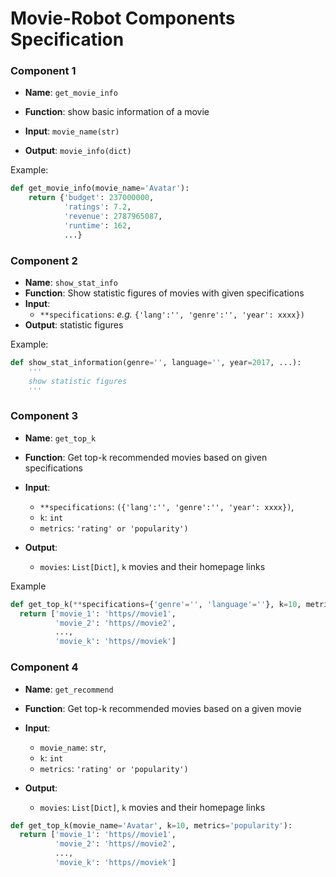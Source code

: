 # Movie-Robot Components Specification

### Component 1

- **Name**: `get_movie_info` 

- **Function**: show basic information of a movie

- **Input**: `movie_name(str)`
- **Output**: `movie_info(dict)`

Example:
```python
def get_movie_info(movie_name='Avatar'):
    return {'budget': 237000000, 
            'ratings': 7.2,
            'revenue': 2787965087,
            'runtime': 162,
            ...}
```

### Component 2

- **Name**: `show_stat_info`
- **Function**: Show statistic figures of movies with given specifications
- **Input**: 
  - `**specifications`: *e.g.* `{'lang':'', 'genre':'', 'year': xxxx})`
- **Output**: statistic figures


Example:
```python
def show_stat_information(genre='', language='', year=2017, ...):
    '''
    show statistic figures
    '''
```


### Component 3 

- **Name**: `get_top_k` 

- **Function**: Get top-k recommended movies based on given specifications

- **Input**: 
  - `**specifications`: `({'lang':'', 'genre':'', 'year': xxxx})`, 
  - `k`: `int`
  - `metrics`: `'rating' or 'popularity')`
- **Output**: 
  - `movies`: `List[Dict]`, `k` movies and their homepage links

Example

```python
def get_top_k(**specifications={'genre'='', 'language'=''}, k=10, metrics='popularity'):
  return ['movie_1': 'https//movie1',
          'movie_2': 'https//movie2',
          ...,
          'movie_k': 'https//moviek']

```

### Component 4 

- **Name**: `get_recommend` 

- **Function**: Get top-k recommended movies based on a given movie

- **Input**: 
  - `movie_name`: `str`, 
  - `k`: `int`
  - `metrics`: `'rating' or 'popularity')`
- **Output**: 
  - `movies`: `List[Dict]`, `k` movies and their homepage links

```python
def get_top_k(movie_name='Avatar', k=10, metrics='popularity'):
  return ['movie_1': 'https//movie1',
          'movie_2': 'https//movie2',
          ...,
          'movie_k': 'https//moviek']

```